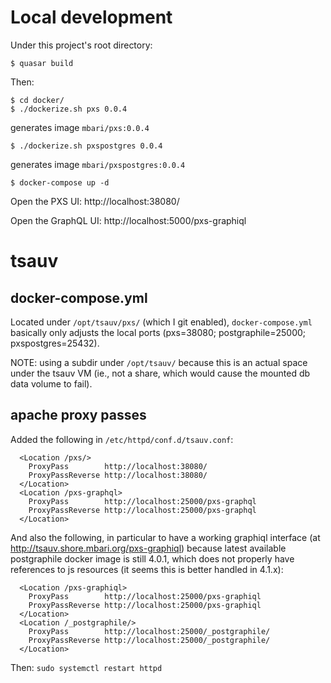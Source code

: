 # Local development

Under this project's root directory:

```
$ quasar build
```

Then:

```
$ cd docker/
$ ./dockerize.sh pxs 0.0.4
```
generates image `mbari/pxs:0.0.4`

```
$ ./dockerize.sh pxspostgres 0.0.4
```
generates image `mbari/pxspostgres:0.0.4`


```
$ docker-compose up -d
```

Open the PXS UI: http://localhost:38080/

Open the GraphQL UI: http://localhost:5000/pxs-graphiql

# tsauv

## docker-compose.yml

Located under `/opt/tsauv/pxs/` (which I git enabled),
`docker-compose.yml` basically only adjusts the local ports
(pxs=38080; postgraphile=25000; pxspostgres=25432).

NOTE: using a subdir under `/opt/tsauv/` because this is
an actual space under the tsauv VM (ie., not a share, which
would cause the mounted db data volume to fail).

## apache proxy passes

Added the following in `/etc/httpd/conf.d/tsauv.conf`:

```
  <Location /pxs/>
    ProxyPass        http://localhost:38080/
    ProxyPassReverse http://localhost:38080/
  </Location>
  <Location /pxs-graphql>
    ProxyPass        http://localhost:25000/pxs-graphql
    ProxyPassReverse http://localhost:25000/pxs-graphql
  </Location>
```

And also the following, in particular to have a working
graphiql interface (at http://tsauv.shore.mbari.org/pxs-graphiql)
because latest available postgraphile docker image is still 4.0.1,
which does not properly have references to js resources
(it seems this is better handled in 4.1.x):

```
  <Location /pxs-graphiql>
    ProxyPass        http://localhost:25000/pxs-graphiql
    ProxyPassReverse http://localhost:25000/pxs-graphiql
  </Location>
  <Location /_postgraphile/>
    ProxyPass        http://localhost:25000/_postgraphile/
    ProxyPassReverse http://localhost:25000/_postgraphile/
  </Location>
```

Then: `sudo systemctl restart httpd`
